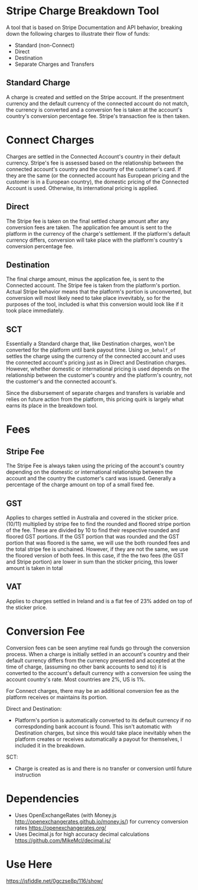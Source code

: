 # Stripe Charge Breakdown Tool

A tool that is based on Stripe Documentation and API behavior, breaking down the following charges to illustrate their flow of funds:

- Standard (non-Connect)
- Direct
- Destination
- Separate Charges and Transfers
 

## Standard Charge

A charge is created and settled on the Stripe account. If the presentment currency and the default currency of the connected account do not match, the currency is converted and a conversion fee is taken at the account's country's conversion percentage fee. Stripe's transaction fee is then taken.


# Connect Charges

Charges are settled in the Connected Account's country in their default currency. Stripe's fee is assessed based on the relationship between the connected account's country and the country of the customer's card. If they are the same (or the connected account has European pricing and the customer is in a European country), the domestic pricing of the Connected Account is used. Otherwise, its international pricing is applied.

## Direct

The Stripe fee is taken on the final settled charge amount after any conversion fees are taken. The application fee amount is sent to the platform in the currency of the charge's settlement. If the platform's default currency differs, conversion will take place with the platform's country's conversion percentage fee.

## Destination

The final charge amount, minus the application fee, is sent to the Connected account. The Stripe fee is taken from the platform's portion. Actual Stripe behavior means that the platform's portion is unconverted, but conversion will most likely need to take place invevitably, so for the purposes of the tool, included is what this conversion would look like if it took place immediately.

## SCT

Essentially a Standard charge that, like Destination charges, won't be converted for the platform until bank payout time. Using `on_behalf_of` settles the charge using the currency of the connected account and uses the connected account's pricing just as in Direct and Destination charges. However, whether domestic or international pricing is used depends on the relationship between the customer's country and the platform's country, not the customer's and the connected account's.

Since the disbursement of separate charges and transfers is variable and relies on future action from the platform, this pricing quirk is largely what earns its place in the breakdown tool.

# Fees

## Stripe Fee

The Stripe Fee is always taken using the pricing of the account's country depending on the domestic or international relationship between the account and the country the customer's card was issued. Generally a percentage of the charge amount on top of a small fixed fee.

## GST

Applies to charges settled in Australia and covered in the sticker price. (10/11) multiplied by stripe fee to find the rounded and floored stripe portion of the fee. These are divided by 10 to find their respective rounded and floored GST portions. If the GST portion that was rounded and the GST portion that was floored is the same, we will use the both rounded fees and the total stripe fee is unchained. However, if they are not the same, we use the floored version of both fees. In this case, if the the two fees (the GST and Stripe portion) are lower in sum than the sticker pricing, this lower amount is taken in total

## VAT

Applies to charges settled in Ireland and is a flat fee of 23% added on top of the sticker price.

# Conversion Fee

Conversion fees can be seen anytime real funds go through the conversion process. When a charge is initially settled in an account's country and their default currency differs from the currency presented and accepted at the time of charge, (assuming no other bank accounts to send to) it is converted to the account's default currency with a conversion fee using the account country's rate. Most countries are 2%, US is 1%.

For Connect charges, there may be an additional conversion fee as the platform receives or maintains its portion.

Direct and Destination:
- Platform's portion is automatically converted to its default currency if no correspdonding bank account is found. This isn't automatic with Destination charges, but since this would take place inevitably when the platform creates or receives automatically a payout for themselves, I included it in the breakdown.

SCT:
- Charge is created as is and there is no transfer or conversion until future instruction


# Dependencies

- Uses OpenExchangeRates (with Money.js http://openexchangerates.github.io/money.js/) for currency conversion rates https://openexchangerates.org/
- Uses Decimal.js for high accuracy decimal calculations https://github.com/MikeMcl/decimal.js/

# Use Here

https://jsfiddle.net/0gczse8p/116/show/
